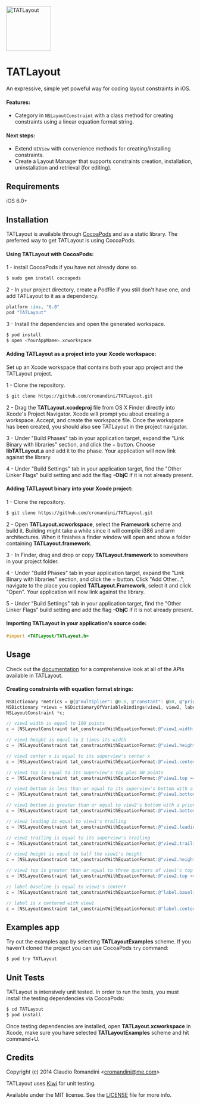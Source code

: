 <img src="https://raw.github.com/cromandini/TATLayout/master/TATLayout/Assets/TATLayout-Icon.png" width="120" alt="TATLayout" title="TATLayout">

# TATLayout
An expressive, simple yet poweful way for coding layout constraints in iOS.

#### Features:
- Category in `NSLayoutConstraint` with a class method for creating constraints using a linear equation format string.

#### Next steps:
- Extend `UIView` with convenience methods for creating/installing constraints.
- Create a Layout Manager that supports constraints creation, installation, uninstallation and retrieval (for editing).

## Requirements
iOS 6.0+

## Installation
TATLayout is available through [CocoaPods](http://cocoapods.org) and as a static library. The preferred way to get TATLayout is using CocoaPods.

#### Using TATLayout with CocoaPods:
1 - install CocoaPods if you have not already done so.
```bash
$ sudo gem install cocoapods
```

2 - In your project directory, create a Podfile if you still don't have one, and add TATLayout to it as a dependency.
```ruby
platform :ios, "6.0"
pod "TATLayout"
```

3 - Install the dependencies and open the generated workspace.
```bash
$ pod install
$ open <YourAppName>.xcworkspace
```

#### Adding TATLayout as a project into your Xcode workspace:
Set up an Xcode workspace that contains both your app project and the TATLayout project.

1 - Clone the repository.
```bash
$ git clone https://github.com/cromandini/TATLayout.git
```

2 - Drag the __TATLayout.xcodeproj__ file from OS X Finder directly into Xcode's Project Navigator. Xcode will prompt you about creating a workspace. Accept, and create the workspace file. Once the workspace has been created, you should also see TATLayout in the project navigator.

3 - Under "Build Phases" tab in your application target, expand the "Link Binary with libraries" section, and click the + button. Choose __libTATLayout.a__ and add it to the phase. Your application will now link against the library.

4 - Under "Build Settings" tab in your application target, find the "Other Linker Flags" build setting and add the flag __-ObjC__ if it is not already present.

#### Adding TATLayout binary into your Xcode project:
1 - Clone the repository.
```bash
$ git clone https://github.com/cromandini/TATLayout.git
```

2 - Open __TATLayout.xcworkspace__, select the __Framework__ scheme and build it. Building might take a while since it will compile i386 and arm architectures. When it finishes a finder window will open and show a folder containing __TATLayout.framework__.

3 - In Finder, drag and drop or copy __TATLayout.framework__ to somewhere in your project folder.

4 - Under "Build Phases" tab in your application target, expand the "Link Binary with libraries" section, and click the + button. Click "Add Other...", navigate to the place you copied __TATLayout.Framework__, select it and click "Open". Your application will now link against the library.

5 - Under "Build Settings" tab in your application target, find the "Other Linker Flags" build setting and add the flag __-ObjC__ if it is not already present.

#### Importing TATLayout in your application's source code:
```objective-c
#import <TATLayout/TATLayout.h>
```

## Usage

Check out the [documentation](http://cocoadocs.org/docsets/TATLayout/) for a comprehensive look at all of the APIs available in TATLayout.

#### Creating constraints with equation format strings:

```objective-c
NSDictionary *metrics = @{@"multiplier": @0.5, @"constant": @50, @"priority": @751};
NSDictionary *views = NSDictionaryOfVariableBindings(view1, view2, label);
NSLayoutConstraint *c;

// view1 width is equal to 100 points
c = [NSLayoutConstraint tat_constraintWithEquationFormat:@"view1.width == 100" metrics:nil views:views];

// view1 height is equal to 2 times its width
c = [NSLayoutConstraint tat_constraintWithEquationFormat:@"view1.height == view1.width * 2" metrics:nil views:views];

// view1 center x is equal to its superview's center x
c = [NSLayoutConstraint tat_constraintWithEquationFormat:@"view1.centerX == superview.centerX" metrics:nil views:views];

// view1 top is equal to its superview's top plus 50 points
c = [NSLayoutConstraint tat_constraintWithEquationFormat:@"view1.top == superview.top + constant" metrics:metrics views:views];

// view1 bottom is less than or equal to its superview's bottom with a priority of 251
c = [NSLayoutConstraint tat_constraintWithEquationFormat:@"view1.bottom <= superview.bottom @251" metrics:nil views:views];

// view1 bottom is greater than or equal to view2's bottom with a priority of 751
c = [NSLayoutConstraint tat_constraintWithEquationFormat:@"view1.bottom >= view2.bottom @priority" metrics:metrics views:views];

// view2 leading is equal to view1's trailing
c = [NSLayoutConstraint tat_constraintWithEquationFormat:@"view2.leading == view1.trailing" metrics:nil views:views];

// view2 trailing is equal to its superview's trailing
c = [NSLayoutConstraint tat_constraintWithEquationFormat:@"view2.trailing == superview.trailing" metrics:nil views:views];

// view2 height is equal to half the view1's height
c = [NSLayoutConstraint tat_constraintWithEquationFormat:@"view2.height == view1.height * multiplier" metrics:metrics views:views];

// view2 top is greater than or equal to three quarters of view1's top plus 50 points with a priority of 500
c = [NSLayoutConstraint tat_constraintWithEquationFormat:@"view2.top >= view1.top * 0.75 + 50 @500" metrics:nil views:views];

// label baseline is equal to view1's centerY
c = [NSLayoutConstraint tat_constraintWithEquationFormat:@"label.baseline == view1.centerY" metrics:nil views:views];

// label is x centered with view1
c = [NSLayoutConstraint tat_constraintWithEquationFormat:@"label.centerX == view1.centerX" metrics:nil views:views];
```

## Examples app
Try out the examples app by selecting __TATLayoutExamples__ scheme. If you haven't cloned the project you can use CocoaPods `try` command:
```bash
$ pod try TATLayout
```

## Unit Tests
TATLayout is intensively unit tested. In order to run the tests, you must install the testing dependencies via CocoaPods:

```bash
$ cd TATLayout
$ pod install
```

Once testing dependencies are installed, open __TATLayout.xcworkspace__ in Xcode, make sure you have selected __TATLayoutExamples__ scheme and hit command+U.

## Credits
Copyright (c) 2014 Claudio Romandini <[cromandini@me.com](mailto:cromandini@me.com)>

TATLayout uses [Kiwi](https://github.com/allending/Kiwi) for unit testing.

Available under the MIT license. See the [LICENSE](https://github.com/cromandini/TATLayout/blob/master/LICENSE) file for more info.
